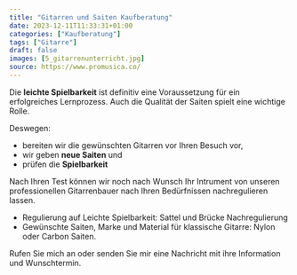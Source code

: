 ```yaml
---
title: "Gitarren und Saiten Kaufberatung"
date: 2023-12-11T11:33:31+01:00
categories: ["Kaufberatung"]
tags: ["Gitarre"]
draft: false
images: [5_gitarrenunterricht.jpg]
source: https://www.promusica.co/
---
```


Die **leichte Spielbarkeit** ist definitiv eine Voraussetzung für ein erfolgreiches Lernprozess. Auch die Qualität der Saiten spielt eine wichtige Rolle.

Deswegen:

- bereiten wir die gewünschten Gitarren vor Ihren Besuch vor,
- wir geben **neue Saiten** und
- prüfen die **Spielbarkeit**

Nach Ihren Test können wir noch nach Wunsch Ihr Intrument von unseren professionellen Gitarrenbauer nach Ihren Bedürfnissen nachregulieren lassen.

- Regulierung auf Leichte Spielbarkeit: Sattel und Brücke Nachregulierung
- Gewünschte Saiten, Marke und Material für klassische Gitarre: Nylon oder Carbon Saiten.

Rufen Sie mich an oder senden Sie mir eine Nachricht mit ihre Information und Wunschtermin.
